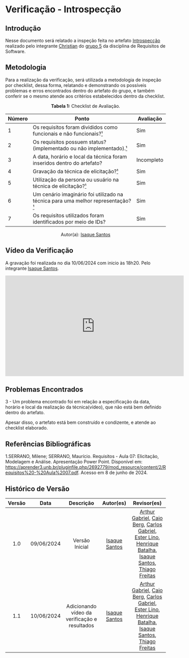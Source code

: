 # Verificação - Introspecção

## Introdução

Nesse documento será relatado a inspeção feita no artefato [Introspecção](https://requisitos-de-software.github.io/2024.1-Sinesp_Cidadao/elicitacao/tecnicas/Introspeccao/) realizado pelo integrante [Christian](https://github.com/crstyhs) do [grupo 5](https://github.com/Requisitos-de-Software/2024.1-Sinesp_Cidadao) da disciplina de Requisitos de Software.

## Metodologia

Para a realização da verificação, será utilizada a metodologia de inspeção por checklist, dessa forma, relatando e demonstrando os possíveis problemas e erros encontrados dentro do artefato do grupo, e também conferir se o mesmo atende aos critérios estabelecidos dentro da checklist.

<font><p style="text-align: center">**Tabela 1:** Checklist de Avaliação.</p></font>

| Número | Ponto | Avaliação |
| ------------- | ------------- | ------------- |
| 1 | Os requisitos foram divididos como funcionais e não funcionais?[¹](#ref1) | Sim |
| 2 | Os requisitos possuem status?(implementado ou não implementado).[¹](#ref1) | Sim |
| 3 | A data, horário e local da técnica foram inseridos dentro do artefato? | Incompleto |
| 4 | Gravação da técnica de elicitação?[¹](#ref1) | Sim |
| 5 | Utilização da persona ou usuário na técnica de elicitação?[¹](#ref1) | Sim |
| 6 | Um cenário imaginário foi utilizado na técnica para uma melhor representação?[¹](#ref1) | Sim |
| 7 | Os requisitos utilizados foram identificados por meio de IDs? | Sim |
<div align="center">Autor(a): <a href="https://github.com/IsaqueSH">Isaque Santos</a></div>

## Vídeo da Verificação

A gravação foi realizada no dia 10/06/2024 com inicio às 18h20. Pelo integrante <a href="https://github.com/IsaqueSH">Isaque Santos</a>.

<iframe width="560" height="315" src="https://www.youtube.com/embed/MAcSjEwyuj4?si=FESZJ2yutpQ_5-8M" title="YouTube video player" frameborder="0" allow="accelerometer; autoplay; clipboard-write; encrypted-media; gyroscope; picture-in-picture; web-share" referrerpolicy="strict-origin-when-cross-origin" allowfullscreen></iframe>

## Problemas Encontrados

3 - Um problema encontrado foi em relação a especificação da data, horário e local da realização da técnica(vídeo), que não está bem definido dentro do artefato. 

Apesar disso, o artefato está bem construído e condizente, e atende ao checklist elaborado.


## Referências Bibliográficas

<a id="ref1"></a>

1.SERRANO, Milene; SERRANO, Maurício. Requisitos - Aula 07: Elicitação, Modelagem e Análise. Apresentação Power Point. Disponível em: https://aprender3.unb.br/pluginfile.php/2692779/mod_resource/content/2/Requisitos%20-%20Aula%2007.pdf. Acesso em 8 de junho de 2024.

## Histórico de Versão

| Versão |    Data    |                      Descrição                      |      Autor(es)      | Revisor(es)  |
| :----: | :--------: | :-------------------------------------------------: | :-----------------: | :----------: |
|  1.0   | 09/06/2024 | Versão Inicial | [Isaque Santos](https://github.com)|  [Arthur Gabriel](ArthurGabrieel), [Caio Berg](https://github.com/Caio-bergbjj), [Carlos Gabriel](https://github.com/TheCarlosRamos), [Ester Lino](https://github.com/esteerlino), [Henrique Batalha](https://github.com/HeBatalha), [Isaque Santos](https://github.com/IsaqueSH), [Thiago Freitas](https://github.com/thiagorfreitas) |
|  1.1   | 10/06/2024 | Adicionando vídeo da verificação e resultados | [Isaque Santos](https://github.com)|  [Arthur Gabriel](ArthurGabrieel), [Caio Berg](https://github.com/Caio-bergbjj), [Carlos Gabriel](https://github.com/TheCarlosRamos), [Ester Lino](https://github.com/esteerlino), [Henrique Batalha](https://github.com/HeBatalha), [Isaque Santos](https://github.com/IsaqueSH), [Thiago Freitas](https://github.com/thiagorfreitas) |